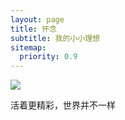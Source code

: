 ```yaml
---
layout: page
title: 怀念
subtitle: 我的小小理想
sitemap:
  priority: 0.9
---
```


<img src="{{ '/assets/img/pudhina.jpg' | prepend: site.baseurl }}" id="about-img">

<div id="describe-text">
	<p>活着更精彩，世界并不一样</p>
	<!-- <p>Fork and use the theme from the <strong> <a href="https://github.com/knhash/Pudhina"> repository</a> </strong></p> -->
</div>